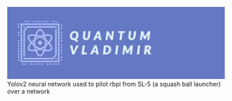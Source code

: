 ![](https://raw.githubusercontent.com/nnnnnzo/Quantum-Vladimir/main/Assets/badge.png)
<br>Yolov2 neural network used to pilot rbpi from SL-5 (a squash ball launcher) over a network
